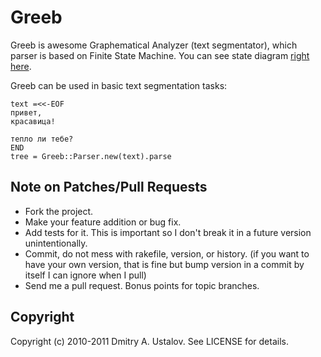 Greeb
=====

Greeb is awesome Graphematical Analyzer (text segmentator),
which parser is based on Finite State Machine.
You can see state diagram
[right here](https://github.com/eveel/greeb/raw/master/greeb-parser-finite-state-machine.png).

Greeb can be used in basic text segmentation tasks:

    text =<<-EOF
    привет,
    красавица!

    тепло ли тебе?
    END
    tree = Greeb::Parser.new(text).parse

## Note on Patches/Pull Requests

* Fork the project.
* Make your feature addition or bug fix.
* Add tests for it. This is important so
  I don't break it in a future version
  unintentionally.
* Commit, do not mess with rakefile, version, or history.
  (if you want to have your own version, that is
  fine but bump version in a commit by itself
  I can ignore when I pull)
* Send me a pull request. Bonus points for
  topic branches.

## Copyright

Copyright (c) 2010-2011 Dmitry A. Ustalov.
See LICENSE for details.

